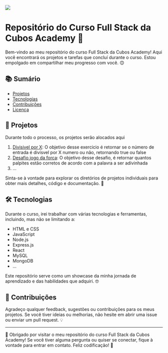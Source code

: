 ![](https://i.imgur.com/xG74tOh.png)

 # Repositório do Curso Full Stack da Cubos Academy 🚀

Bem-vindo ao meu repositório do curso Full Stack da Cubos Academy! Aqui você encontrará os projetos e tarefas que concluí durante o curso. Estou empolgado em compartilhar meu progresso com você. 😊

## 📚 Sumário

- [Projetos](#projetos)
- [Tecnologias](#tecnologias)
- [Contribuições](#contribuições)
- [Licença](#licença)

## 💼 Projetos
 Durante todo o processo, os projetos serão alocados aqui 

1. [Divisivel por X](https://github.com/EricAssisdev/Curso-FullStack/tree/3799333677baf72f8528829dab20fed53f43f2c9/L%C3%B3gica%20de%20Programa%C3%A7%C3%A3o/Desafio%20Divisivel%20por%20X): O objetivo desse exercicio é retornar se o número de entrada é
divísvel por X numero ou não, retornando true ou false
2. [Desafio jogo da forca](https://github.com/EricAssisdev/Curso-FullStack/tree/805d142ae1c711a4ec53ed8f39246adc6050ace4/L%C3%B3gica%20de%20Programa%C3%A7%C3%A3o/Desafio%20jogo%20da%20forca): O objetivo desse desafio, é retornar quantos palpites estão corretos de acordo com a palavra a ser adivinhada
3. ...

Sinta-se à vontade para explorar os diretórios de projetos individuais para obter mais detalhes, código e documentação. 🚧

## 🛠️ Tecnologias

Durante o curso, irei trabalhar com várias tecnologias e ferramentas, incluindo, mas não se limitando a:

- HTML e CSS
- JavaScript
- Node.js
- Express.js
- React
- MySQL
- MongoDB
- ...

Este repositório serve como um showcase da minha jornada de aprendizado e das habilidades que adquiri. 🤓

## 🤝 Contribuições

Agradeço qualquer feedback, sugestões ou contribuições para os meus projetos. Se você tiver ideias ou melhorias, não hesite em abrir uma issue ou enviar um pull request. 💡

---------------
📜 Obrigado por visitar o meu repositório do curso Full Stack da Cubos Academy! Se você tiver alguma pergunta ou quiser se conectar, fique à vontade para entrar em contato. Feliz codificação! 🚀
